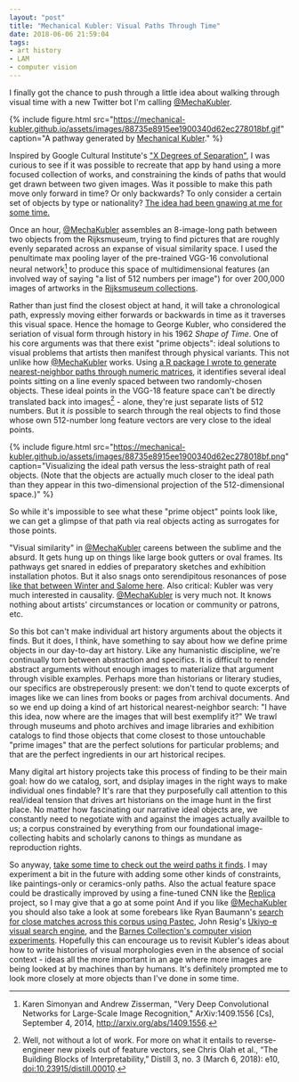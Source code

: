 ```yaml
---
layout: "post"
title: "Mechanical Kubler: Visual Paths Through Time"
date: 2018-06-06 21:59:04
tags:
- art history
- LAM
- computer vision
---
```


I finally got the chance to push through a little idea about walking through visual time with a new Twitter bot I'm calling [@MechaKubler].

{% include figure.html src="https://mechanical-kubler.github.io/assets/images/88735e8915ee1900340d62ec278018bf.gif" caption="A pathway generated by [Mechanical Kubler](https://mechanical-kubler.github.io/pathways/88735e8915ee1900340d62ec278018bf)." %}

[@MechaKubler]: https://twitter.com/MechaKubler

Inspired by Google Cultural Institute's ["X Degrees of Separation"](https://artsexperiments.withgoogle.com/xdegrees/), I was curious to see if it was possible to recreate that app by hand using a more focused collection of works, and constraining the kinds of paths that would get drawn between two given images.
Was it possible to make this path move only forward in time?
Or only backwards?
To only consider a certain set of objects by type or nationality?
[The idea had been gnawing at me for some time.](https://twitter.com/matthewdlincoln/status/959253318160744448)

Once an hour, [@MechaKubler] assembles an 8-image-long path between two objects from the Rijksmuseum, trying to find pictures that are roughly evenly separated across an expanse of visual similarity space.
I used the penultimate max pooling layer of the pre-trained VGG-16 convolutional neural network[^vgg16] to produce this space of multidimensional features (an involved way of saying "a list of 512 numbers per image") for over 200,000 images of artworks in the [Rijksmuseum collections](https://www.rijksmuseum.nl/).

Rather than just find the closest object at hand, it will take a chronological path, expressly moving either forwards or backwards in time as it traverses this visual space.
Hence the homage to George Kubler, who considered the seriation of visual form through history in his 1962 _Shape of Time_.
One of his core arguments was that there exist "prime objects": ideal solutions to visual problems that artists then manifest through physical variants.
This not unlike how [@MechaKubler] works.
Using [a R package I wrote to generate nearest-neighbor paths through numeric matrices](https://github.com/mdlincoln/pathway), it identifies several ideal points sitting on a line evenly spaced between two randomly-chosen objects.
These ideal points in the VGG-18 feature space can't be directly translated back into images[^dream] - alone, they're just separate lists of 512 numbers.
But it _is_ possible to search through the real objects to find those whose own 512-number long feature vectors are very close to the ideal points.

[^dream]: Well, not without a lot of work. For more on what it entails to reverse-engineer new pixels out of feature vectors, see Chris Olah et al., “The Building Blocks of Interpretability,” Distill 3, no. 3 (March 6, 2018): e10, [doi:10.23915/distill.00010](https://doi.org/10.23915/distill.00010).

[^vgg16]: Karen Simonyan and Andrew Zisserman, "Very Deep Convolutional Networks for Large-Scale Image Recognition," ArXiv:1409.1556 [Cs], September 4, 2014, <http://arxiv.org/abs/1409.1556>.

{% include figure.html src="https://mechanical-kubler.github.io/assets/images/88735e8915ee1900340d62ec278018bf.png" caption="Visualizing the ideal path versus the less-straight path of real objects. (Note that the objects are actually much closer to the ideal path than they appear in this two-dimensional projection of the 512-dimensional space.)" %}

So while it's impossible to see what  these "prime object" points look like, we can get a glimpse of that path via real objects acting as surrogates for those points.

"Visual similarity" in [@MechaKubler] careens between the sublime and the absurd. It gets hung up on things like large book gutters or oval frames. Its pathways get snared in eddies of preparatory sketches and exhibition installation photos.
But it also snags onto serendipitous resonances of pose [like that between Winter and Salome here](https://twitter.com/matthewdlincoln/status/1003691736579706882).
Also critical: Kubler was very much interested in causality.
[@MechaKubler] is very much not.
It knows nothing about artists' circumstances or location or community or patrons, etc.

So this bot can't make individual art history arguments about the objects it finds.
But it does, I think, have something to say about how we define prime objects in our day-to-day art history.
Like any humanistic discipline, we're continually torn between abstraction and specifics.
It is difficult to render abstract arguments without enough images to materialize that argument through visible examples.
Perhaps more than historians or literary studies, our specifics are obstreperously present: we don't tend to quote excerpts of images like we can lines from books or pages from archival documents.
And so we end up doing a kind of art historical nearest-neighbor search: "I have this idea, now where are the images that will best exemplify it?"
We trawl through museums and photo archives and image libraries and exhibition catalogs to find those objects that come closest to those untouchable "prime images" that are the perfect solutions for particular problems; and that are the perfect ingredients in our art historical recipes.

Many digital art history projects take this process of finding to be their main goal: how do we catalog, sort, and dsiplay images in the right ways to make individual ones findable?
It's rare that they purposefully call attention to this real/ideal tension that drives art historians on the image hunt in the first place.
No matter how fascinating our narrative ideal objects are, we constantly need to negotiate with and against the images actually availble to us; a corpus constrained by everything from our foundational image-collecting habits and scholarly canons to things as mundane as reproduction rights.

So anyway, [take some time to check out the weird paths it finds](https://mechanical-kubler.github.io).
I may experiment a bit in the future with adding some other kinds of constraints, like paintings-only or ceramics-only paths.
Also the actual feature space could be drastically improved by using a fine-tuned CNN like the [Replica] project, so I may give that a go at some point
And if you like [@MechaKubler] you should also take a look at some forebears like Ryan Baumann's [search for close matches across this corpus using Pastec](https://ryanfb.github.io/etc/2015/11/03/finding_near-matches_in_the_rijksmuseum_with_pastec.html), John Resig's [Ukiyo-e visual search engine](https://ukiyo-e.org/about), and the [Barnes Collection's computer vision experiments](https://medium.com/barnes-foundation/stuffed-animals-computer-vision-and-the-barnes-foundation-collection-online-ed787d3baded).
Hopefully this can encourage us to revisit Kubler's ideas about how to write histories of visual morphologies even in the absence of social context - ideas all the more important in an age where more images are being looked at by machines than by humans.
It's definitely prompted me to look more closely at more objects than I've done in some time.

[Replica]: https://dhlab.epfl.ch/page-128334-en.html
